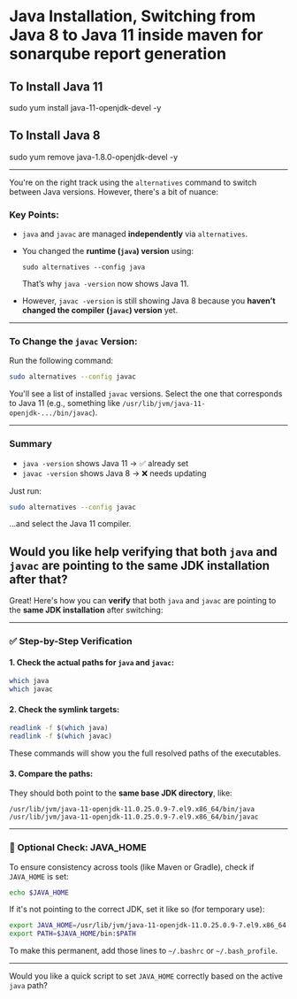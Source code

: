 # Java Installation, Switching from Java 8 to Java 11 inside maven for sonarqube report generation
## To Install Java 11
sudo yum install java-11-openjdk-devel -y
## To Install Java 8
sudo yum remove java-1.8.0-openjdk-devel -y
- -----------------------------------------------------------------------------
You're on the right track using the `alternatives` command to switch between Java versions. However, there's a bit of nuance:

### Key Points:

* `java` and `javac` are managed **independently** via `alternatives`.

* You changed the **runtime (`java`) version** using:

  ```
  sudo alternatives --config java
  ```

  That’s why `java -version` now shows Java 11.

* However, `javac -version` is still showing Java 8 because you **haven’t changed the compiler (`javac`) version** yet.

---

### To Change the `javac` Version:

Run the following command:

```bash
sudo alternatives --config javac
```

You'll see a list of installed `javac` versions. Select the one that corresponds to Java 11 (e.g., something like `/usr/lib/jvm/java-11-openjdk-.../bin/javac`).

---

### Summary

* `java -version` shows Java 11 → ✅ already set
* `javac -version` shows Java 8 → ❌ needs updating

Just run:

```bash
sudo alternatives --config javac
```

…and select the Java 11 compiler.

Would you like help verifying that both `java` and `javac` are pointing to the same JDK installation after that?
------------------------------------------------------------------------
Great! Here's how you can **verify** that both `java` and `javac` are pointing to the **same JDK installation** after switching:

---

### ✅ Step-by-Step Verification

#### 1. Check the actual paths for `java` and `javac`:

```bash
which java
which javac
```

#### 2. Check the symlink targets:

```bash
readlink -f $(which java)
readlink -f $(which javac)
```

These commands will show you the full resolved paths of the executables.

#### 3. Compare the paths:

They should both point to the **same base JDK directory**, like:

```
/usr/lib/jvm/java-11-openjdk-11.0.25.0.9-7.el9.x86_64/bin/java
/usr/lib/jvm/java-11-openjdk-11.0.25.0.9-7.el9.x86_64/bin/javac
```

---

### 🧪 Optional Check: JAVA\_HOME

To ensure consistency across tools (like Maven or Gradle), check if `JAVA_HOME` is set:

```bash
echo $JAVA_HOME
```

If it's not pointing to the correct JDK, set it like so (for temporary use):

```bash
export JAVA_HOME=/usr/lib/jvm/java-11-openjdk-11.0.25.0.9-7.el9.x86_64
export PATH=$JAVA_HOME/bin:$PATH
```

To make this permanent, add those lines to `~/.bashrc` or `~/.bash_profile`.

---

Would you like a quick script to set `JAVA_HOME` correctly based on the active `java` path?
